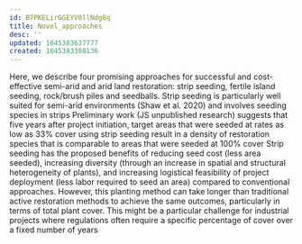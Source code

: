 ```yaml
---
id: B7PKELirGGEYV0llNdg8q
title: Novel_approaches
desc: ''
updated: 1645383637777
created: 1645383388136
---
```

Here, we describe four promising approaches for successful and cost-effective semi-arid and arid land restoration: strip seeding, fertile island seeding, rock/brush piles and seedballs. 
Strip seeding is particularly well suited for semi-arid environments (Shaw et al. 2020) and involves seeding species in strips
Preliminary work (JS unpublished research) suggests that five years after project initiation, target areas that were seeded at rates as low as 33% cover using strip seeding result in a density of restoration species that is comparable to areas that were seeded at 100% cover 
Strip seeding has the proposed benefits of reducing seed cost (less area seeded), increasing diversity (through an increase in spatial and structural heterogeneity of plants), and increasing logistical feasibility of project deployment (less labor required to seed an area) compared to conventional approaches.
However, this planting method can take longer than traditional active restoration methods to achieve the same outcomes, particularly in terms of total plant cover.
This might be a particular challenge for industrial projects where regulations often require a specific percentage of cover over a fixed number of years